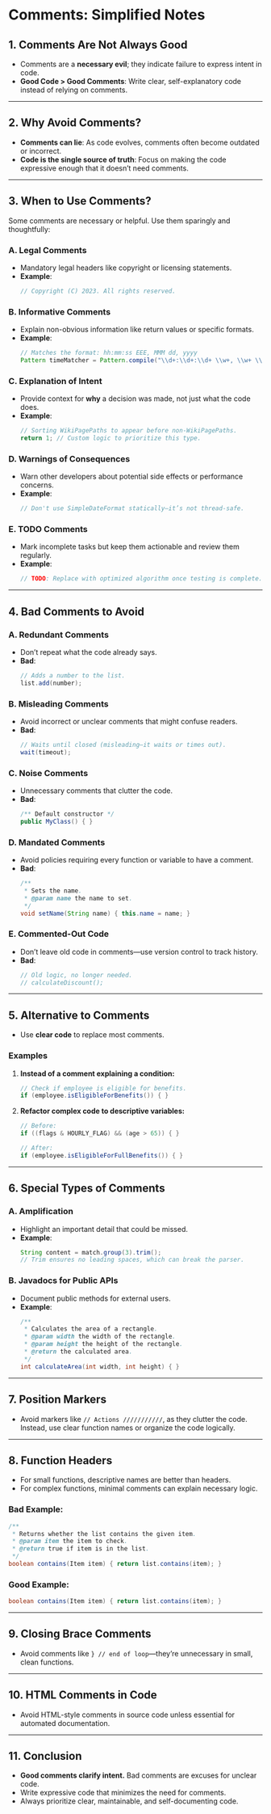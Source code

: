 # **Comments: Simplified Notes**

## **1. Comments Are Not Always Good**
- Comments are a **necessary evil**; they indicate failure to express intent in code.  
- **Good Code > Good Comments**: Write clear, self-explanatory code instead of relying on comments.

---

## **2. Why Avoid Comments?**
- **Comments can lie**: As code evolves, comments often become outdated or incorrect.
- **Code is the single source of truth**: Focus on making the code expressive enough that it doesn’t need comments.

---

## **3. When to Use Comments?**
Some comments are necessary or helpful. Use them sparingly and thoughtfully:

### **A. Legal Comments**
- Mandatory legal headers like copyright or licensing statements.
- **Example**:
  ```java
  // Copyright (C) 2023. All rights reserved.
  ```

### **B. Informative Comments**
- Explain non-obvious information like return values or specific formats.
- **Example**:
  ```java
  // Matches the format: hh:mm:ss EEE, MMM dd, yyyy
  Pattern timeMatcher = Pattern.compile("\\d+:\\d+:\\d+ \\w+, \\w+ \\d+, \\d+");
  ```

### **C. Explanation of Intent**
- Provide context for **why** a decision was made, not just what the code does.
- **Example**:
  ```java
  // Sorting WikiPagePaths to appear before non-WikiPagePaths.
  return 1; // Custom logic to prioritize this type.
  ```

### **D. Warnings of Consequences**
- Warn other developers about potential side effects or performance concerns.
- **Example**:
  ```java
  // Don't use SimpleDateFormat statically—it’s not thread-safe.
  ```

### **E. TODO Comments**
- Mark incomplete tasks but keep them actionable and review them regularly.
- **Example**:
  ```java
  // TODO: Replace with optimized algorithm once testing is complete.
  ```

---

## **4. Bad Comments to Avoid**
### **A. Redundant Comments**
- Don’t repeat what the code already says.  
- **Bad**:
  ```java
  // Adds a number to the list.
  list.add(number);
  ```

### **B. Misleading Comments**
- Avoid incorrect or unclear comments that might confuse readers.  
- **Bad**:
  ```java
  // Waits until closed (misleading—it waits or times out).
  wait(timeout);
  ```

### **C. Noise Comments**
- Unnecessary comments that clutter the code.  
- **Bad**:
  ```java
  /** Default constructor */
  public MyClass() { }
  ```

### **D. Mandated Comments**
- Avoid policies requiring every function or variable to have a comment.
- **Bad**:
  ```java
  /**
   * Sets the name.
   * @param name the name to set.
   */
  void setName(String name) { this.name = name; }
  ```

### **E. Commented-Out Code**
- Don’t leave old code in comments—use version control to track history.  
- **Bad**:
  ```java
  // Old logic, no longer needed.
  // calculateDiscount();
  ```

---

## **5. Alternative to Comments**
- Use **clear code** to replace most comments.

### **Examples**
1. **Instead of a comment explaining a condition:**
   ```java
   // Check if employee is eligible for benefits.
   if (employee.isEligibleForBenefits()) { }
   ```

2. **Refactor complex code to descriptive variables:**
   ```java
   // Before:
   if ((flags & HOURLY_FLAG) && (age > 65)) { }

   // After:
   if (employee.isEligibleForFullBenefits()) { }
   ```

---

## **6. Special Types of Comments**
### **A. Amplification**
- Highlight an important detail that could be missed.  
- **Example**:
  ```java
  String content = match.group(3).trim();
  // Trim ensures no leading spaces, which can break the parser.
  ```

### **B. Javadocs for Public APIs**
- Document public methods for external users.
- **Example**:
  ```java
  /**
   * Calculates the area of a rectangle.
   * @param width the width of the rectangle.
   * @param height the height of the rectangle.
   * @return the calculated area.
   */
  int calculateArea(int width, int height) { }
  ```

---

## **7. Position Markers**
- Avoid markers like `// Actions ///////////`, as they clutter the code. Instead, use clear function names or organize the code logically.

---

## **8. Function Headers**
- For small functions, descriptive names are better than headers.
- For complex functions, minimal comments can explain necessary logic.

### **Bad Example**:
```java
/**
 * Returns whether the list contains the given item.
 * @param item the item to check.
 * @return true if item is in the list.
 */
boolean contains(Item item) { return list.contains(item); }
```

### **Good Example**:
```java
boolean contains(Item item) { return list.contains(item); }
```

---

## **9. Closing Brace Comments**
- Avoid comments like `} // end of loop`—they’re unnecessary in small, clean functions.

---

## **10. HTML Comments in Code**
- Avoid HTML-style comments in source code unless essential for automated documentation.

---

## **11. Conclusion**
- **Good comments clarify intent.** Bad comments are excuses for unclear code.
- Write expressive code that minimizes the need for comments.
- Always prioritize clear, maintainable, and self-documenting code.
